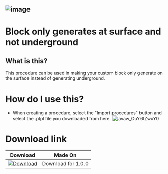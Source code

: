 ![image](https://user-images.githubusercontent.com/83262692/146192187-7d80fae0-5963-41f7-bdcc-550b4e36bf78.png)
-------
# Block only generates at surface and not underground
## What is this?
This procedure can be used in making your custom block only generate on the surface instead of generating underground.
# How do I use this?
* When creating a procedure, select the "Import procedures" button and select the .ptpl file you downloaded from here.
![javaw_OuY6tZwuY0](https://user-images.githubusercontent.com/83262692/146194245-a28c5fde-19db-42a7-bc4a-fec744449265.png)
# Download link
| Download  | Made On |
| ------------- | ------------- |
| [![Download](https://i.imgur.com/TNQVE5i.png)](https://github.com/Downrest/Downrest-s-MCreator-Snippets/blob/files/Block%20only%20generates%20at%20surface%20and%20not%20underground.ptpl?raw=true) | Download for 1.0.0 |  | MCreator 2021.2 |
